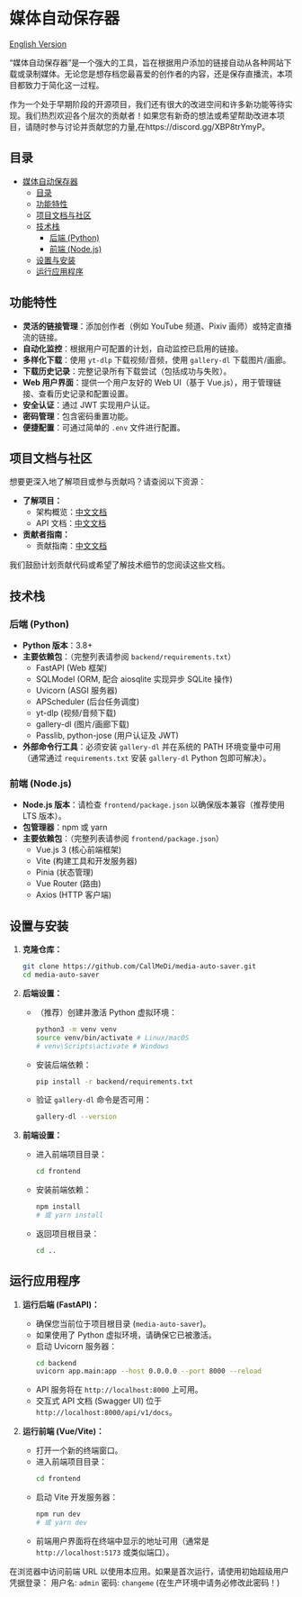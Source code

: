 # 媒体自动保存器

[English Version](README.md)

“媒体自动保存器”是一个强大的工具，旨在根据用户添加的链接自动从各种网站下载或录制媒体。无论您是想存档您最喜爱的创作者的内容，还是保存直播流，本项目都致力于简化这一过程。

作为一个处于早期阶段的开源项目，我们还有很大的改进空间和许多新功能等待实现。我们热烈欢迎各个层次的贡献者！如果您有新奇的想法或希望帮助改进本项目，请随时参与讨论并贡献您的力量,在https://discord.gg/XBP8trYmyP。

## 目录

- [媒体自动保存器](#媒体自动保存器)
  - [目录](#目录)
  - [功能特性](#功能特性)
  - [项目文档与社区](#项目文档与社区)
  - [技术栈](#技术栈)
    - [后端 (Python)](#后端-python)
    - [前端 (Node.js)](#前端-nodejs)
  - [设置与安装](#设置与安装)
  - [运行应用程序](#运行应用程序)

## 功能特性

*   **灵活的链接管理**：添加创作者（例如 YouTube 频道、Pixiv 画师）或特定直播流的链接。
*   **自动化监控**：根据用户可配置的计划，自动监控已启用的链接。
*   **多样化下载**：使用 `yt-dlp` 下载视频/音频，使用 `gallery-dl` 下载图片/画廊。
*   **下载历史记录**：完整记录所有下载尝试（包括成功与失败）。
*   **Web 用户界面**：提供一个用户友好的 Web UI（基于 Vue.js），用于管理链接、查看历史记录和配置设置。
*   **安全认证**：通过 JWT 实现用户认证。
*   **密码管理**：包含密码重置功能。
*   **便捷配置**：可通过简单的 `.env` 文件进行配置。

## 项目文档与社区

想要更深入地了解项目或参与贡献吗？请查阅以下资源：

*   **了解项目：**
    *   架构概览：[中文文档](docs/ARCHITECTURE.zh-CN.md)
    *   API 文档：[中文文档](docs/API_DOCUMENTATION.zh-CN.md)
*   **贡献者指南：**
    *   贡献指南：[中文文档](docs/CONTRIBUTING.zh-CN.md)

我们鼓励计划贡献代码或希望了解技术细节的您阅读这些文档。

## 技术栈

### 后端 (Python)

*   **Python 版本**：3.8+
*   **主要依赖包**：（完整列表请参阅 `backend/requirements.txt`）
    *   FastAPI (Web 框架)
    *   SQLModel (ORM, 配合 aiosqlite 实现异步 SQLite 操作)
    *   Uvicorn (ASGI 服务器)
    *   APScheduler (后台任务调度)
    *   yt-dlp (视频/音频下载)
    *   gallery-dl (图片/画廊下载)
    *   Passlib, python-jose (用户认证及 JWT)
*   **外部命令行工具**：必须安装 `gallery-dl` 并在系统的 PATH 环境变量中可用（通常通过 `requirements.txt` 安装 `gallery-dl` Python 包即可解决）。

### 前端 (Node.js)

*   **Node.js 版本**：请检查 `frontend/package.json` 以确保版本兼容（推荐使用 LTS 版本）。
*   **包管理器**：npm 或 yarn
*   **主要依赖包**：（完整列表请参阅 `frontend/package.json`）
    *   Vue.js 3 (核心前端框架)
    *   Vite (构建工具和开发服务器)
    *   Pinia (状态管理)
    *   Vue Router (路由)
    *   Axios (HTTP 客户端)

## 设置与安装

1.  **克隆仓库：**
    ```bash
    git clone https://github.com/CallMeDi/media-auto-saver.git 
    cd media-auto-saver
    ```

2.  **后端设置：**
    *   （推荐）创建并激活 Python 虚拟环境：
        ```bash
        python3 -m venv venv
        source venv/bin/activate # Linux/macOS
        # venv\Scripts\activate # Windows
        ```
    *   安装后端依赖：
        ```bash
        pip install -r backend/requirements.txt
        ```
    *   验证 `gallery-dl` 命令是否可用：
        ```bash
        gallery-dl --version
        ```

3.  **前端设置：**
    *   进入前端项目目录：
        ```bash
        cd frontend
        ```
    *   安装前端依赖：
        ```bash
        npm install
        # 或 yarn install
        ```
    *   返回项目根目录：
        ```bash
        cd ..
        ```

## 运行应用程序

1.  **运行后端 (FastAPI)：**
    *   确保您当前位于项目根目录 (`media-auto-saver`)。
    *   如果使用了 Python 虚拟环境，请确保它已被激活。
    *   启动 Uvicorn 服务器：
        ```bash
        cd backend
        uvicorn app.main:app --host 0.0.0.0 --port 8000 --reload
        ```
    *   API 服务将在 `http://localhost:8000` 上可用。
    *   交互式 API 文档 (Swagger UI) 位于 `http://localhost:8000/api/v1/docs`。

2.  **运行前端 (Vue/Vite)：**
    *   打开一个新的终端窗口。
    *   进入前端项目目录：
        ```bash
        cd frontend
        ```
    *   启动 Vite 开发服务器：
        ```bash
        npm run dev
        # 或 yarn dev
        ```
    *   前端用户界面将在终端中显示的地址可用（通常是 `http://localhost:5173` 或类似端口）。

在浏览器中访问前端 URL 以使用本应用。如果是首次运行，请使用初始超级用户凭据登录：
用户名: `admin`
密码: `changeme` (在生产环境中请务必修改此密码！)
